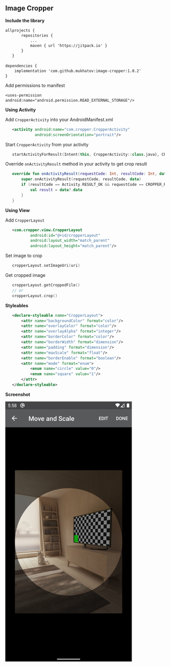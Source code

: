 ## Image Cropper

**Include the library**

 ```
 allprojects {
		repositories {
			...
			maven { url 'https://jitpack.io' }
		}
	}
  
 dependencies {
     implementation 'com.github.mukhatov:image-cropper:1.0.2'
 }
 ```

Add permissions to manifest

 ```
 <uses-permission android:name="android.permission.READ_EXTERNAL_STORAGE"/>
 ```
 
**Using Activity**

 Add `CropperActivity` into your AndroidManifest.xml
 ```xml
    <activity android:name="com.cropper.CropperActivity"
              android:screenOrientation="portrait"/>
 ```

 Start `CropperActivity` from your activity
 ```kotlin
    startActivityForResult(Intent(this, CropperActivity::class.java), CROPPER_REQUEST_CODE)
 ```

 Override `onActivityResult` method in your activity to get crop result
 ```kotlin
    override fun onActivityResult(requestCode: Int, resultCode: Int, data: Intent?) {
        super.onActivityResult(requestCode, resultCode, data)
        if (resultCode == Activity.RESULT_OK && requestCode == CROPPER_REQUEST_CODE) {
            val result = data?.data
        }
    }
 ```
 
 **Using View**

 Add `CropperLayout`
 ```xml
    <com.cropper.view.CropperLayout
            android:id="@+id/cropperLayout"
            android:layout_width="match_parent"
            android:layout_height="match_parent"/>
 ```

 Set image to crop
 ```kotlin
    cropperLayout.setImageUri(uri)
 ```

 Get cropped image
 ```kotlin
    cropperLayout.getCroppedFile()
    // or
    cropperLayout.crop()
 ```
 
 **Styleables**
 
 ```xml
    <declare-styleable name="CropperLayout">
        <attr name="backgroundColor" format="color"/>
        <attr name="overlayColor" format="color"/>
        <attr name="overlayAlpha" format="integer"/>
        <attr name="borderColor" format="color"/>
        <attr name="borderWidth" format="dimension"/>
        <attr name="padding" format="dimension"/>
        <attr name="maxScale" format="float"/>
        <attr name="borderEnable" format="boolean"/>
        <attr name="mode" format="enum">
            <enum name="circle" value="0"/>
            <enum name="square" value="1"/>
        </attr>
    </declare-styleable>
 ```

 **Screenshot**

<img src="screenshot.png" width="400" height="822" />